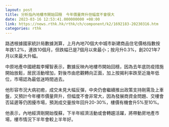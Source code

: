 ```yaml
---
layout: post
title: 分析指內地樓市開始回穩　今年價量齊升但幅度不會很大
date: 2023-03-16 12:53:41.000000000 +08:00
link: https://news.rthk.hk/rthk/ch/component/k2/1692183-20230316.htm
categories: rthk
---
```


路透根據國家統計局數據測算，上月內地70個大中城市新建商品住宅價格指數按年跌1.2%，連跌10個月，但跌幅已是7個月以來最小；按月升0.3%，創2021年7月以來最大升幅。

中原地產中國總裁李耀智表示，數據反映內地樓市開始回穩，因為去年底防疫措施開始放鬆，居民活動增加，對後市由悲觀轉向正面，加上按揭利率跌至近幾年低位，市場認為最低迷時間過去。

他形容市況大病初癒，成交未見大幅反彈，中央仍會繼續推出政策支持剛需及上車盤，又預計今年樓市價量齊升，但幅度不會非常大，因為發展商資金問題、交樓會否延遲等仍困擾市場，預測成交量按年回升20-30%，樓價有機會升5%至10%。

他表示，內地經濟剛開始復蘇，下半年經濟活動或會轉趨活躍，將帶動房地產市場，樓市情況下半年會較上半年好。
